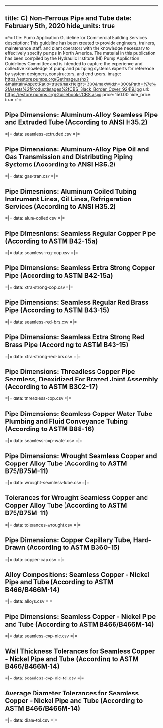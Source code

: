 -----
title: C) Non-Ferrous Pipe and Tube
date: February 5th, 2020
hide_units: true
-----

=^=
title: Pump Application Guideline for Commercial Building Services
description: This guideline has been created to provide engineers, trainers, maintenance staff, and plant operators with the knowledge necessary to effectively specify pumps in North America. The material in this publication has been compiled by the Hydraulic Institute (HI) Pump Application Guidelines Committee and is intended to capture the experience and collective knowledge of pump and pumping systems experts for reference by system designers, constructors, and end users.
image: https://estore.pumps.org/GetImage.ashx?&maintainAspectRatio=true&maxHeight=300&maxWidth=300&Path=%7e%2fAssets%2fProductImages%2fCBS_Black_Border_Cover_92419.jpg
url: https://estore.pumps.org/Guidebooks/CBS.aspx
price: 150.00
hide_price: true
=^=

## Pipe Dimensions: Aluminum-Alloy Seamless Pipe and Extruded Tube (According to ANSI H35.2)

=|=
data: seamless-extruded.csv
=|=

## Pipe Dimensions: Aluminum-Alloy Pipe Oil and Gas Transmission and Distributing Piping Systems (According to ANSI H35.2)

=|=
data: gas-tran.csv
=|=

## Pipe Dimesnions: Aluminum Coiled Tubing Instrument Lines, Oil Lines, Refrigeration Services (According to ANSI H35.2)

=|=
data: alum-coiled.csv
=|=

## Pipe Dimesnions: Seamless Regular Copper Pipe (According to ASTM B42-15a)

=|=
data: seamless-reg-cop.csv
=|=

## Pipe Dimensions: Seamless Extra Strong Copper Pipe (According to ASTM B42-15a)

=|=
data: xtra-strong-cop.csv
=|=

## Pipe Dimensions: Seamless Regular Red Brass Pipe (According to ASTM B43-15)

=|=
data: seamless-red-brs.csv
=|=

## Pipe Dimensions: Seamless Extra Strong Red Brass Pipe (According to ASTM B43-15)

=|=
data: xtra-strong-red-brs.csv
=|=

## Pipe Dimensions: Threadless Copper Pipe Seamless, Deoxidized For Brazed Joint Assembly (According to ASTM B302-17)

=|=
data: threadless-cop.csv
=|=

## Pipe Dimensions: Seamless Copper Water Tube Plumbing and Fluid Conveyance Tubing (According to ASTM B88-16)

=|=
data: seamless-cop-water.csv
=|=

## Pipe Dimensions: Wrought Seamless Copper and Copper Alloy Tube (According to ASTM B75/B75M-11)

=|=
data: wrought-seamless-tube.csv
=|=

## Tolerances for Wrought Seamless Copper and Copper Alloy Tube (According to ASTM B75/B75M-11)

=|=
data: tolerances-wrought.csv
=|=

## Pipe Dimensions: Copper Capillary Tube, Hard-Drawn (According to ASTM B360-15)

=|=
data: copper-cap.csv
=|=

## Alloy Compositions: Seamless Copper - Nickel Pipe and Tube (According to ASTM B466/B466M-14)

=|=
data: alloys.csv
=|=

## Pipe Dimensions: Seamless Copper - Nickel Pipe and Tube (According to ASTM B466/B466M-14)

=|=
data: seamless-cop-nic.csv
=|=

## Wall Thickness Tolerances for Seamless Copper - Nickel Pipe and Tube (According to ASTM B466/B466M-14)

=|=
data: seamless-cop-nic-tol.csv
=|=

## Average Diameter Tolerances for Seamless Copper - Nickel Pipe and Tube (According to ASTM B466/B466M-14)

=|=
data: diam-tol.csv
=|=